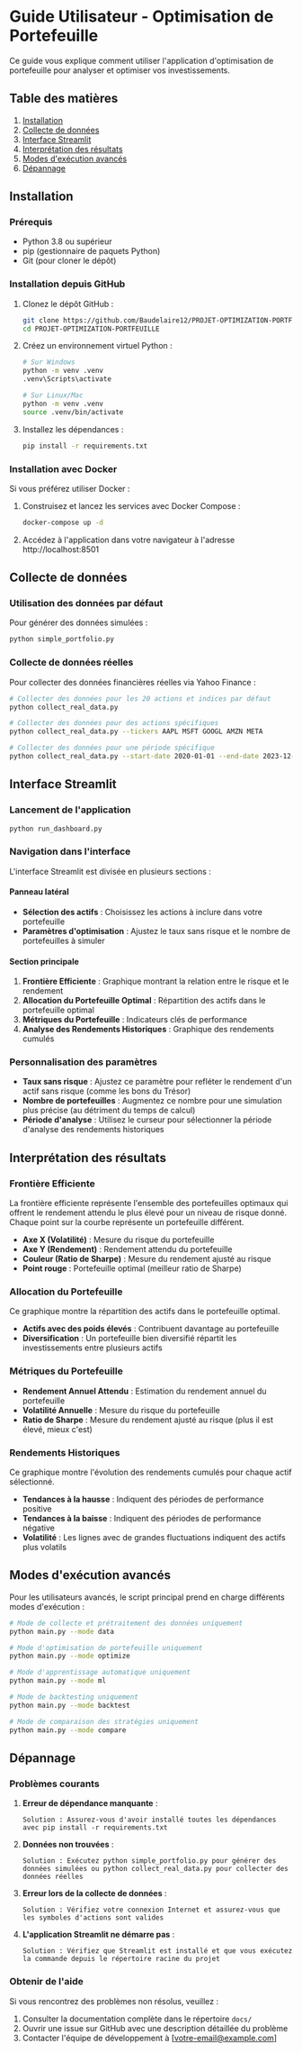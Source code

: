 # Guide Utilisateur - Optimisation de Portefeuille

Ce guide vous explique comment utiliser l'application d'optimisation de portefeuille pour analyser et optimiser vos investissements.

## Table des matières

1. [Installation](#installation)
2. [Collecte de données](#collecte-de-données)
3. [Interface Streamlit](#interface-streamlit)
4. [Interprétation des résultats](#interprétation-des-résultats)
5. [Modes d'exécution avancés](#modes-dexécution-avancés)
6. [Dépannage](#dépannage)

## Installation

### Prérequis

- Python 3.8 ou supérieur
- pip (gestionnaire de paquets Python)
- Git (pour cloner le dépôt)

### Installation depuis GitHub

1. Clonez le dépôt GitHub :
   ```bash
   git clone https://github.com/Baudelaire12/PROJET-OPTIMIZATION-PORTFEUILLE.git
   cd PROJET-OPTIMIZATION-PORTFEUILLE
   ```

2. Créez un environnement virtuel Python :
   ```bash
   # Sur Windows
   python -m venv .venv
   .venv\Scripts\activate

   # Sur Linux/Mac
   python -m venv .venv
   source .venv/bin/activate
   ```

3. Installez les dépendances :
   ```bash
   pip install -r requirements.txt
   ```

### Installation avec Docker

Si vous préférez utiliser Docker :

1. Construisez et lancez les services avec Docker Compose :
   ```bash
   docker-compose up -d
   ```

2. Accédez à l'application dans votre navigateur à l'adresse http://localhost:8501

## Collecte de données

### Utilisation des données par défaut

Pour générer des données simulées :

```bash
python simple_portfolio.py
```

### Collecte de données réelles

Pour collecter des données financières réelles via Yahoo Finance :

```bash
# Collecter des données pour les 20 actions et indices par défaut
python collect_real_data.py

# Collecter des données pour des actions spécifiques
python collect_real_data.py --tickers AAPL MSFT GOOGL AMZN META

# Collecter des données pour une période spécifique
python collect_real_data.py --start-date 2020-01-01 --end-date 2023-12-31
```

## Interface Streamlit

### Lancement de l'application

```bash
python run_dashboard.py
```

### Navigation dans l'interface

L'interface Streamlit est divisée en plusieurs sections :

#### Panneau latéral

- **Sélection des actifs** : Choisissez les actions à inclure dans votre portefeuille
- **Paramètres d'optimisation** : Ajustez le taux sans risque et le nombre de portefeuilles à simuler

#### Section principale

1. **Frontière Efficiente** : Graphique montrant la relation entre le risque et le rendement
2. **Allocation du Portefeuille Optimal** : Répartition des actifs dans le portefeuille optimal
3. **Métriques du Portefeuille** : Indicateurs clés de performance
4. **Analyse des Rendements Historiques** : Graphique des rendements cumulés

### Personnalisation des paramètres

- **Taux sans risque** : Ajustez ce paramètre pour refléter le rendement d'un actif sans risque (comme les bons du Trésor)
- **Nombre de portefeuilles** : Augmentez ce nombre pour une simulation plus précise (au détriment du temps de calcul)
- **Période d'analyse** : Utilisez le curseur pour sélectionner la période d'analyse des rendements historiques

## Interprétation des résultats

### Frontière Efficiente

La frontière efficiente représente l'ensemble des portefeuilles optimaux qui offrent le rendement attendu le plus élevé pour un niveau de risque donné. Chaque point sur la courbe représente un portefeuille différent.

- **Axe X (Volatilité)** : Mesure du risque du portefeuille
- **Axe Y (Rendement)** : Rendement attendu du portefeuille
- **Couleur (Ratio de Sharpe)** : Mesure du rendement ajusté au risque
- **Point rouge** : Portefeuille optimal (meilleur ratio de Sharpe)

### Allocation du Portefeuille

Ce graphique montre la répartition des actifs dans le portefeuille optimal.

- **Actifs avec des poids élevés** : Contribuent davantage au portefeuille
- **Diversification** : Un portefeuille bien diversifié répartit les investissements entre plusieurs actifs

### Métriques du Portefeuille

- **Rendement Annuel Attendu** : Estimation du rendement annuel du portefeuille
- **Volatilité Annuelle** : Mesure du risque du portefeuille
- **Ratio de Sharpe** : Mesure du rendement ajusté au risque (plus il est élevé, mieux c'est)

### Rendements Historiques

Ce graphique montre l'évolution des rendements cumulés pour chaque actif sélectionné.

- **Tendances à la hausse** : Indiquent des périodes de performance positive
- **Tendances à la baisse** : Indiquent des périodes de performance négative
- **Volatilité** : Les lignes avec de grandes fluctuations indiquent des actifs plus volatils

## Modes d'exécution avancés

Pour les utilisateurs avancés, le script principal prend en charge différents modes d'exécution :

```bash
# Mode de collecte et prétraitement des données uniquement
python main.py --mode data

# Mode d'optimisation de portefeuille uniquement
python main.py --mode optimize

# Mode d'apprentissage automatique uniquement
python main.py --mode ml

# Mode de backtesting uniquement
python main.py --mode backtest

# Mode de comparaison des stratégies uniquement
python main.py --mode compare
```

## Dépannage

### Problèmes courants

1. **Erreur de dépendance manquante** :
   ```
   Solution : Assurez-vous d'avoir installé toutes les dépendances avec pip install -r requirements.txt
   ```

2. **Données non trouvées** :
   ```
   Solution : Exécutez python simple_portfolio.py pour générer des données simulées ou python collect_real_data.py pour collecter des données réelles
   ```

3. **Erreur lors de la collecte de données** :
   ```
   Solution : Vérifiez votre connexion Internet et assurez-vous que les symboles d'actions sont valides
   ```

4. **L'application Streamlit ne démarre pas** :
   ```
   Solution : Vérifiez que Streamlit est installé et que vous exécutez la commande depuis le répertoire racine du projet
   ```

### Obtenir de l'aide

Si vous rencontrez des problèmes non résolus, veuillez :

1. Consulter la documentation complète dans le répertoire `docs/`
2. Ouvrir une issue sur GitHub avec une description détaillée du problème
3. Contacter l'équipe de développement à [votre-email@example.com]
